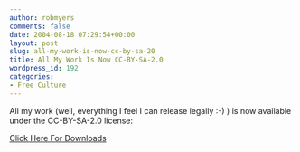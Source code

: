 ```yaml
---
author: robmyers
comments: false
date: 2004-08-18 07:29:54+00:00
layout: post
slug: all-my-work-is-now-cc-by-sa-20
title: All My Work Is Now CC-BY-SA-2.0
wordpress_id: 192
categories:
- Free Culture
---
```


All my work (well, everything I feel I can release legally :-) ) is now available under the CC-BY-SA-2.0 license:  
  
[Click Here For Downloads](/open_content)

  


